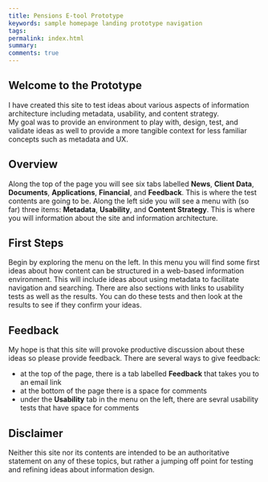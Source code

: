 ```yaml
---
title: Pensions E-tool Prototype
keywords: sample homepage landing prototype navigation
tags:
permalink: index.html
summary:
comments: true
---
```

## Welcome to the Prototype     

I have created this site to test ideas about various aspects of information architecture including metadata, usability, and content strategy.      
My goal was to provide an environment to play with, design, test, and validate ideas as well to provide a more tangible context for less familiar concepts such as metadata and UX. 

## Overview  

Along the top of the page you will see six tabs labelled **News**, **Client Data**, **Documents**, **Applications**, **Financial**, and **Feedback**. This is where the test contents are going to be. Along the left side you will see a menu with (so far) three items: **Metadata**, **Usability**, and **Content Strategy**. This is where you will information about the site and information architecture.   

## First Steps  

Begin by exploring the menu on the left. In this menu you will find some first ideas about how content can be structured in a web-based information environment. This will include ideas about using metadata to facilitate navigation and searching. There are also sections with links to usability tests as well as the results. You can do these tests and then look at the results to see if they confirm your ideas.  

## Feedback  

My hope is that this site will provoke productive discussion about these ideas so please provide feedback. There are several ways to give feedback:   

- at the top of the page, there is a tab labelled **Feedback** that takes you to an email link  
- at the bottom of the page there is a space for comments  
- under the **Usability** tab in the menu on the left, there are sevral usability tests that have space for comments  

## Disclaimer  

Neither this site nor its contents are intended to be an authoritative statement on any of these topics, but rather a jumping off point for testing and refining ideas about information design.  


